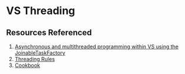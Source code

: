 # VS Threading

## Resources Referenced
1. [Asynchronous and multithreaded programming within VS using the JoinableTaskFactory](https://devblogs.microsoft.com/premier-developer/asynchronous-and-multithreaded-programming-within-vs-using-the-joinabletaskfactory/)
2. [Threading Rules](https://github.com/microsoft/vs-threading/blob/main/doc/threading_rules.md)
3. [Cookbook](https://github.com/microsoft/vs-threading/blob/main/doc/cookbook_vs.md)